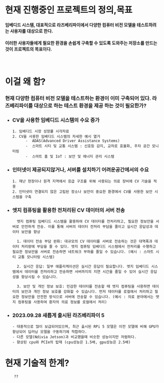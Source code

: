# 현재 진행중인 프로젝트의 정의,목표
#### 임베디드 시스템, 대표적으로 라즈베리파이에서 다양한 컴퓨터 비전 모델을 테스트하려는 사용자를 대상으로 한다.
#### 이러한 사용자들에게 필요한 환경을 손쉽게 구축할 수 있도록 도와주는 저장소를 만드는 것이 프로젝트의 목표이다.
</br>

# 이걸 왜 함?

### 현재 다양한 컴퓨터 비전 모델을 테스트하는 환경이 이미 구축되어 있다. 라즈베리파이를 대상으로 하는 테스트 환경을 제공 하는 것이 필요한가?
- ### CV을 사용한 임베디드 시스템의 수요 증가 
      1. 임베디드 시장 성장률 시각자료
      2. CV을 사용한 임베디드 시스템의 자세한 예시 열거
            -  ADAS(Advanced Driver Assistance Systems)
            -  스마트 시티 및 교통 시스템 : 신호등 감지, 교차로 효율화, 주차 공간 모니터링
            -  스마트 홈 및 IoT : 보안 및 에너지 관리 시스템
  
- ### 인터넷이 제공되지않거나, 서버를 설치하기 어려운공간에서의 수요
      1. 재난 현장이나 원격 지역에서 응급 구조를 위해 사용되는 의료 장비에 CV 기술을 적용
      2. 인터넷이 연결되지 않은 고립된 장소나 보안이 중요한 환경에서 CV를 사용한 보안 시스템을 구축

- ### 엣지 컴퓨팅을 활용한 전처리된 CV 데이터의 서버 전송
        엣지 컴퓨팅 임베디드 시스템을 활용하여 CV 데이터를 전처리하고, 필요한 정보만을 서버로 안전하게 전송. 이를 통해 서버의 데이터 전처리 부담을 줄이고 실시간 응답성과 데이터 보안을 향상
    
        1. 데이터 전송 부담 완화: 대규모의 CV 데이터를 서버로 전송하는 것은 대역폭과 데이터 처리량에 부담을 줄 수 있다. 엣지 컴퓨팅 임베디드 시스템에서 전처리를 수행하고 필요한 정보만을 서버로 전송하면 네트워크 부하를 줄일 수 있습니다. (예시 : 스마트 시티 교통 모니터링 시스템)

        2. 실시간 응답: 일부 애플리케이션은 실시간 응답이 필요합니다. 엣지 임베디드 시스템에서 데이터를 전처리하고 전송하면 서버까지의 지연 시간을 줄일 수 있어 실시간 응답성을 향상시킬 수 있습니다.

        3. 보안 및 개인 정보 보호: 민감한 데이터를 전송할 때 엣지 컴퓨팅을 사용하면 데이터의 보안과 개인 정보 보호를 강화할 수 있습니다. 먼저 데이터를 로컬에서 처리하고 필요한 정보만을 안전한 방식으로 서버에 전송할 수 있습니다. (예시 : 의료 분야에서는 엣지 컴퓨팅을 사용하여 환자의 의료 정보를 로컬에서 처리)

- ### 2023.09.28 새롭게 출시된 라즈베리파이 5
      - 대중적으로 많이 보급되어있으며, 최근 출시된 RPi 5 모델은 이전 모델에 비해 GPU가 향상되어 딥러닝 모델을 구동하기에 적합하다.
      - 다른 모델(Ndivia Jetson)과 비교했을때 비슷한 성능이지만 저렴하다.
      - 향상된 cpu와 PCIe의 탑재 (cpu성능은 1.5배, gpu성능은 2.5배)



# 현재 기술적 한계?
        ??